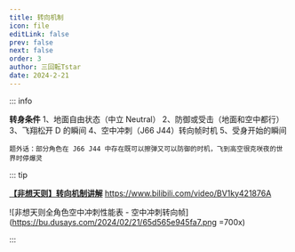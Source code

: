 ```yaml
---
title: 转向机制
icon: file
editLink: false
prev: false
next: false
order: 3
author: 三回転Tstar
date: 2024-2-21
---
```



::: info

**转身条件**
1、地面自由状态（中立 Neutral）
2、防御或受击（地面和空中都行）
3、飞翔松开 D 的瞬间
4、空中冲刺（J66 J44）转向帧时机
5、受身开始的瞬间

`题外话：部分角色在 J66 J44 中存在既可以擦弹又可以防御的时机，飞到高空很克咲夜的世界时停爆灵`

::: tip

[**【非想天则】转向机制讲解**](https://www.bilibili.com/video/BV1ky421876A) https://www.bilibili.com/video/BV1ky421876A

![非想天则全角色空中冲刺性能表 - 空中冲刺转向帧](https://bu.dusays.com/2024/02/21/65d565e945fa7.png =700x)

:::
